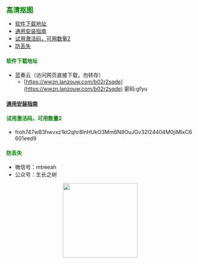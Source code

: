 
<b><font color=green size=4>
高清抠图
</font></b>

- [软件下载地址](#软件下载地址)
- [通用安装指南](#通用安装指南)
- [试用激活码，可用数量2](#试用激活码可用数量2)
- [防丢失](#防丢失)



#### <font color=green>软件下载地址</font>
- 蓝奏云（访问网页直接下载，勿转存）
  - [https://wwzn.lanzouw.com/b02r2sqde](https://wwzn.lanzouw.com/b02r2sqde) 密码:gfyu

#### [通用安装指南](../../univer/install.md)

#### <font color=green>试用激活码，可用数量2</font>
- froh747wB3hwvxz1kt2qhr8lnHUkO3Mm6N9OuJGv32I24404M0jiMIxC6601eed9

<!-- #### <font color=green>版本记录</font>
- 1.2.20230809：修复一些问题，新增功能：图片尺寸压缩/修改/调整 -->

#### <font color=green>防丢失</font>
- 微信号：mtreeah
- 公众号：生长之树
<center><img src="../../../assets/qrcode_for.jpg" width="200px"></center>
